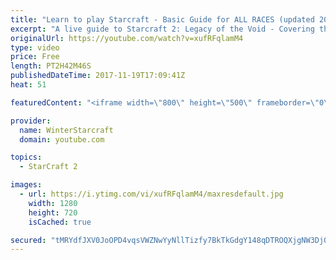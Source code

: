 ```yaml
---
title: "Learn to play Starcraft - Basic Guide for ALL RACES (updated 2017)"
excerpt: "A live guide to Starcraft 2: Legacy of the Void - Covering the basics and build orders for all of the races, and covering the important decisions to be made early in the game.  Not a step by step guide but a demonstration once you have the very basics of the units and races!"
originalUrl: https://youtube.com/watch?v=xufRFqlamM4
type: video
price: Free
length: PT2H42M46S
publishedDateTime: 2017-11-19T17:09:41Z
heat: 51

featuredContent: "<iframe width=\"800\" height=\"500\" frameborder=\"0\" src=\"https://www.youtube.com/embed/xufRFqlamM4\" allow=\"accelerometer; autoplay; encrypted-media; gyroscope; picture-in-picture\" allowfullscreen></iframe>"

provider:
  name: WinterStarcraft
  domain: youtube.com

topics:
  - StarCraft 2

images:
  - url: https://i.ytimg.com/vi/xufRFqlamM4/maxresdefault.jpg
    width: 1280
    height: 720
    isCached: true

secured: "tMRYdfJXV0JoOPD4vqsVWZNwYyNllTizfy7BkTkGdgY148qDTROQXjgNW3Dj0bTj6Tg6qQGtG6MaJ7iKJDCEqhf1+41DG+4tSTMybxqfYQTu+vsy/+azLrWnjYmGyW2tMcfCdBCRhGXI/GK5JaXnGMpBpkMWzE4Vt0plgrHjnO7lDhTeu4c542fdoX1DR0yalpml/YbhuLTe4Moi1UCJs+BGgDnekEYHdY/gh1sn5oUzZ/QRGgtRFZs9qy3X2Mg2f/EU1zBAuRs/G+pNkeuVKJVgZ/DINIlY8oUfcYpid8/ABryY33u8gK8BME/qnrkerPm5UyMVSuDrYf/Qd49hxiAYPpvdc0C42kKvkoO466VQnk8aNHLHbe8C8RVFlrRl6oAZGVHdeq5iMXebhhhCBqxZoUIVPjOXGSIFoZI5gXOocAMf8W+wnL5/JACkrGnL;ihvYffKht9stPztd98HIYA=="
---
```


